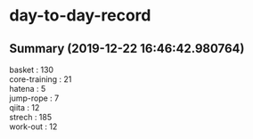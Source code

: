 # day-to-day-record  
## Summary  (2019-12-22 16:46:42.980764)  
basket : 130  
core-training : 21  
hatena : 5  
jump-rope : 7  
qiita : 12  
strech : 185  
work-out : 12  
